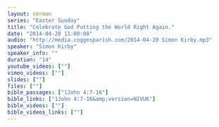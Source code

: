 ```yaml
---
layout: sermon
series: "Easter Sunday"
title: "Celebrate God Putting the World Right Again."
date: "2014-04-20 11:00:00"
audio: "http://media.coggesparish.com/2014-04-20 Simon Kirby.mp3"
speaker: "Simon Kirby"
speaker_info: ""
duration: "14"
youtube_videos: [""]
vimeo_videos: [""]
slides: [""]
files: [""]
bible_passages: ["1John 4:7-16"]
bible_links: ["1John 4:7-16&amp;version=NIVUK"]
bible_videos: [""]
bible_videos_links: [""]
---
```


